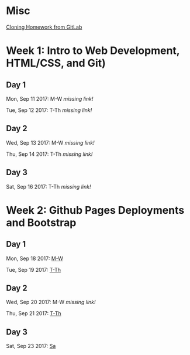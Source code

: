 # Misc
[Cloning Homework from GitLab](https://codingbootcamp.hosted.panopto.com/Panopto/Pages/Viewer.aspx?id=aebbfab4-ac5e-4bdd-9ba4-5bf462dc9dfa)



# Week 1: Intro to Web Development, HTML/CSS, and Git)
## Day 1
Mon, Sep 11 2017: M-W *missing link!*

Tue, Sep 12 2017: T-Th *missing link!*

## Day 2
Wed, Sep 13 2017: M-W *missing link!*

Thu, Sep 14 2017: T-Th *missing link!*

## Day 3
Sat, Sep 16 2017: T-Th *missing link!*




# Week 2: Github Pages Deployments and Bootstrap
## Day 1
Mon, Sep 18 2017: [M-W](https://codingbootcamp.hosted.panopto.com/Panopto/Pages/Viewer.aspx?id=7f1e6443-ad1f-4e88-b41b-71a632b37b21)

Tue, Sep 19 2017: [T-Th](https://codingbootcamp.hosted.panopto.com/Panopto/Pages/Viewer.aspx?id=1f1d9a67-7a09-4da4-b087-6b82e551d6b6)

## Day 2
Wed, Sep 20 2017: M-W *missing link!*

Thu, Sep 21 2017: [T-Th](https://codingbootcamp.hosted.panopto.com/Panopto/Pages/Viewer.aspx?id=4b100463-ad83-46e8-9dbb-a47e6dbc35b5)

## Day 3
Sat, Sep 23 2017: [Sa](https://codingbootcamp.hosted.panopto.com/Panopto/Pages/Viewer.aspx?id=92441234-3471-4317-80ef-5311af95e237)




[//]: # (# Week 3: Intro to JavaScript)
[//]: # (## Day 1)
[//]: # (Mon, Sep 25 2017: M-W *missing link!*)

[//]: # (Tue, Sep 26 2017: T-Th *missing link!*)

[//]: # (## Day 2)
[//]: # (Wed, Sep 27 2017: M-W *missing link!*)

[//]: # (Thu, Sep 28 2017: T-Th *missing link!*)

[//]: # (## Day 3)
[//]: # (Sat, Sep 30 2017: Sa *missing link!*)